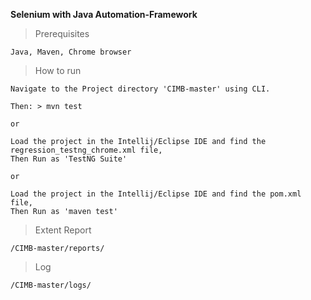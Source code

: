
**Selenium with Java Automation-Framework**



>Prerequisites

    Java, Maven, Chrome browser

>How to run

    Navigate to the Project directory 'CIMB-master' using CLI.

    Then: > mvn test

    or

    Load the project in the Intellij/Eclipse IDE and find the regression_testng_chrome.xml file,
    Then Run as 'TestNG Suite'

    or

    Load the project in the Intellij/Eclipse IDE and find the pom.xml file,
    Then Run as 'maven test'



>Extent Report

    /CIMB-master/reports/

>Log

    /CIMB-master/logs/
